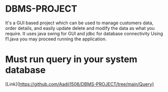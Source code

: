 # DBMS-PROJECT
It's a GUI based project which can be used to manage customers data, order details, and easily update delete and modify the data as what you require.
It uses java swing for GUI and jdbc for database connectivity
Using f1.java you may proceed running the application.
# Must run query in your system database
[Link]{https://github.com/Aadii1506/DBMS-PROJECT/tree/main/Query}
